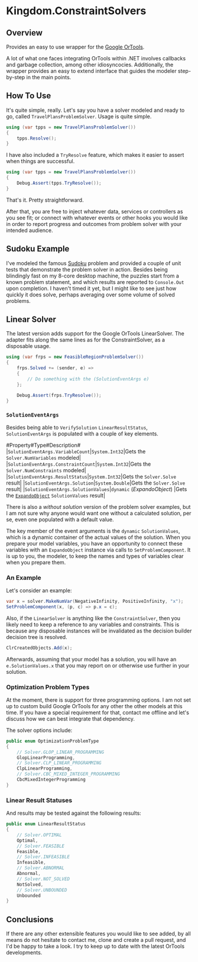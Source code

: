 # Kingdom.ConstraintSolvers

## Overview

Provides an easy to use wrapper for the [Google OrTools](http://github.com/google/or-tools).

A lot of what one faces integrating OrTools within .NET involves callbacks and garbage collection, among other idiosyncocies. Additionally, the wrapper provides an easy to extend interface that guides the modeler step-by-step in the main points.

## How To Use

It's quite simple, really. Let's say you have a solver modeled and ready to go, called ``TravelPlansProblemSolver``. Usage is quite simple.

```C#
using (var tpps = new TravelPlansProblemSolver())
{
    tpps.Resolve();
}
```

I have also included a ``TryResolve`` feature, which makes it easier to assert when things are successful.


```C#
using (var tpps = new TravelPlansProblemSolver())
{
    Debug.Assert(tpps.TryResolve());
}
```

That's it. Pretty straightforward.

After that, you are free to inject whatever data, services or controllers as you see fit; or connect with whatever events or other hooks you would like in order to report progress and outcomes from problem solver with your intended audience.

## Sudoku Example

I've modeled the famous [Sudoku](http://en.wikipedia.org/wiki/Sudoku) problem and provided a couple of unit tests that demonstrate the problem solver in action. Besides being blindingly fast on my 8-core desktop machine, the puzzles start from a known problem statement, and which results are reported to ``Console.Out`` upon completion. I haven't timed it yet, but I might like to see just how quickly it does solve, perhaps averaging over some volume of solved problems.

## Linear Solver

The latest version adds support for the Google OrTools LinearSolver. The adapter fits along the same lines as for the ConstraintSolver, as a disposable usage.

```C#
using (var frps = new FeasibleRegionProblemSolver())
{
    frps.Solved += (sender, e) =>
    {
        // Do something with the (SolutionEventArgs e)
    };

    Debug.Assert(frps.TryResolve());
}
```

### ``SolutionEventArgs``

Besides being able to ``VerifySolution`` ``LinearResultStatus``, ``SolutionEventArgs`` is populated with a couple of key elements.

#Property#Type#Description#
|```SolutionEventArgs.VariableCount```|``System.Int32``|Gets the ``Solver.NumVariables`` modeled|
|```SolutionEventArgs.ConstraintCount```|``System.Int32``|Gets the ``Solver.NumConstraints`` modeled|
|```SolutionEventArgs.ResultStatus```|``System.Int32``|Gets the ``Solver.Solve`` result|
|```SolutionEventArgs.Solution```|``System.Double``|Gets the ``Solver.Solve`` result|
|```SolutionEventArgs.SolutionValues```|``dynamic`` (*ExpandoObject*) |Gets the [``ExpandoObject``](http://msdn.microsoft.com/en-us/library/system.dynamic.expandoobject.aspx) ``SolutionValues`` result|

There is also a *without solution* version of the problem solver examples, but I am not sure why anyone would want one without a calculated solution, per se, even one populated with a default value.

The key member of the event arguments is the ``dynamic`` ``SolutionValues``, which is a dynamic container of the actual values of the solution. When you prepare your model variables, you have an opportunity to connect these variables with an ``ExpandoObject`` instance via calls to ``SetProblemComponent``. It is up to you, the modeler, to keep the names and types of variables clear when you prepare them.

### An Example

Let's consider an example:

```C#
var x = solver.MakeNumVar(NegativeInfinity, PositiveInfinity, "x");
SetProblemComponent(x, (p, c) => p.x = c);
```

Also, if the ``LinearSolver`` is anything like the ``ConstraintSolver``, then you likely need to keep a reference to any variables and constraints. This is because any disposable instances will be invalidated as the decision builder decision tree is resolved.

```C#
ClrCreatedObjects.Add(x);
```

Afterwards, assuming that your model has a solution, you will have an ``e.SolutionValues.x`` that you may report on or otherwise use further in your solution.

### Optimization Problem Types

At the moment, there is support for three programming options. I am not set up to custom build Google OrTools for any other the other models at this time. If you have a special requirement for that, contact me offline and let's discuss how we can best integrate that dependency.

The solver options include:

```C#
public enum OptimizationProblemType
{
    // Solver.GLOP_LINEAR_PROGRAMMING
    GlopLinearProgramming,
    // Solver.CLP_LINEAR_PROGRAMMING
    ClpLinearProgramming,
    // Solver.CBC_MIXED_INTEGER_PROGRAMMING
    CbcMixedIntegerProgramming
}
```

### Linear Result Statuses

And results may be tested against the following results:

```C#
public enum LinearResultStatus
{
    // Solver.OPTIMAL
    Optimal,
    // Solver.FEASIBLE
    Feasible,
    // Solver.INFEASIBLE
    Infeasible,
    // Solver.ABNORMAL
    Abnormal,
    // Solver.NOT_SOLVED
    NotSolved,
    // Solver.UNBOUNDED
    Unbounded
}
```

## Conclusions

If there are any other extensible features you would like to see added, by all means do not hesitate to contact me, clone and create a pull request, and I'd be happy to take a look. I try to keep up to date with the latest OrTools developments.
